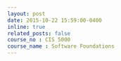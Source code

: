 ```yaml
---
layout: post
date: 2015-10-22 15:59:00-0400
inline: true
related_posts: false
course_no : CIS 5000
course_name : Software Foundations
---
```


